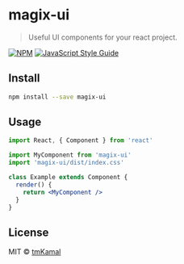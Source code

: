# magix-ui

> Useful UI components for your react project.

[![NPM](https://img.shields.io/npm/v/magix-ui.svg)](https://www.npmjs.com/package/magix-ui) [![JavaScript Style Guide](https://img.shields.io/badge/code_style-standard-brightgreen.svg)](https://standardjs.com)

## Install

```bash
npm install --save magix-ui
```

## Usage

```jsx
import React, { Component } from 'react'

import MyComponent from 'magix-ui'
import 'magix-ui/dist/index.css'

class Example extends Component {
  render() {
    return <MyComponent />
  }
}
```

## License

MIT © [tmKamal](https://github.com/tmKamal)
